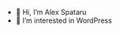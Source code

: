 - 👋 Hi, I’m Alex Spataru
- 👀 I’m interested in WordPress


<!---
aspataru-pentalog/aspataru-pentalog is a ✨ special ✨ repository because its `README.md` (this file) appears on your GitHub profile.
You can click the Preview link to take a look at your changes.
--->
